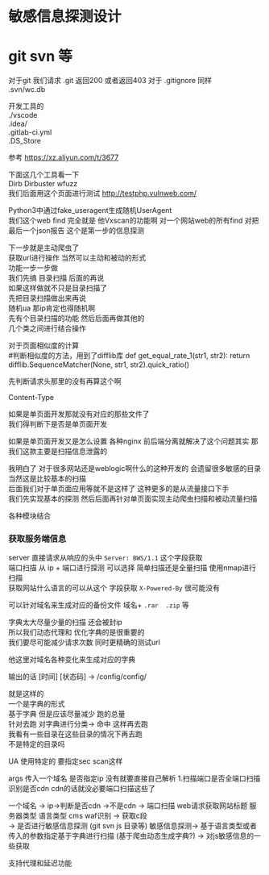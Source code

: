 # 敏感信息探测设计  

# git svn 等  

对于git 我们请求 .git 返回200 或者返回403 
对于 .gitignore 同样  
.svn/wc.db  

开发工具的    
./vscode  
.idea/  
.gitlab-ci.yml  
.DS_Store  

参考 https://xz.aliyun.com/t/3677  

下面这几个工具看一下  
Dirb Dirbuster wfuzz  
我们后面用这个页面进行测试 http://testphp.vulnweb.com/  

Python3中通过fake_useragent生成随机UserAgent    
我们这个web find 完全就是 他Vxscan的功能啊 对一个网站web的所有find 对把  
最后一个json报告
这个是第一步的信息探测  

下一步就是主动爬虫了  
获取url进行操作 当然可以主动和被动的形式  
功能一步一步做  
我们先搞 目录扫描 后面的再说  
如果这样做就不只是目录扫描了  
先把目录扫描做出来再说  
随机ua 那ip肯定也得随机啊  
先有个目录扫描的功能 然后后面再做其他的  
几个类之间进行结合操作  

对于页面相似度的计算  
#判断相似度的方法，用到了difflib库
def get_equal_rate_1(str1, str2):
   return difflib.SequenceMatcher(None, str1, str2).quick_ratio() 

先判断请求头那里的没有再算这个啊  


Content-Type  

如果是单页面开发那就没有对应的那些文件了  
我们得判断下是否是单页面开发  

如果是单页面开发又是怎么设置 
各种nginx 前后端分离就解决了这个问题其实 那我们这款主要是扫描信息泄露的  

我明白了 对于很多网站还是weblogic啊什么的这种开发的 会遗留很多敏感的目录  
当然这是比较基本的扫描  
后面我们对于单页面应用等就不是这样了 这种更多的是从流量接口下手  
我们先实现基本的探测 然后后面再针对单页面实现主动爬虫扫描和被动流量扫描  

各种模块结合  


### 获取服务端信息 
server 直接请求从响应的头中 `Server: BWS/1.1`  这个字段获取  
端口扫描 从 ip + 端口进行探测  可以选择 简单扫描还是全量扫描  使用nmap进行扫描  
获取网站什么语言的可以从这个 字段获取  `X-Powered-By`  很可能没有  

可以针对域名来生成对应的备份文件 域名+ `.rar  .zip` 等  

字典太大尽量少量的扫描 还会被封ip  
所以我们动态代理和 优化字典的是很重要的  
我们要尽可能减少请求次数 同时更精确的测试url  

他这里对域名各种变化来生成对应的字典  


输出的话 [时间] [状态码] -> /config/config/ 

就是这样的  
一个是字典的形式  
基于字典 但是应该尽量减少 跑的总量  
针对去跑 对字典进行分类-> 命中 这样再去跑  
我看有一些目录在这些目录的情况下再去跑  
不是特定的目录吗  


UA 使用特定的 要指定sec scan这样  

args 传入一个域名  是否指定ip 没有就要直接自己解析 
1.扫描端口是否全端口扫描  
识别是否cdn cdn的话就没必要端口扫描这些了  

一个域名 -> ip->判断是否cdn 
                        ->不是cdn -> 端口扫描 web请求获取网站标题 服务器类型 语言类型 cms waf识别 
                                 -> 获取c段  
                                 -> 是否进行敏感信息探测 (git svn js 目录等)
                                     敏感信息探测-> 基于语言类型或者传入的参数指定基于字典进行扫描  (基于爬虫动态生成字典?)
                                                -> 对js敏感信息的一些获取


支持代理和延迟功能  






